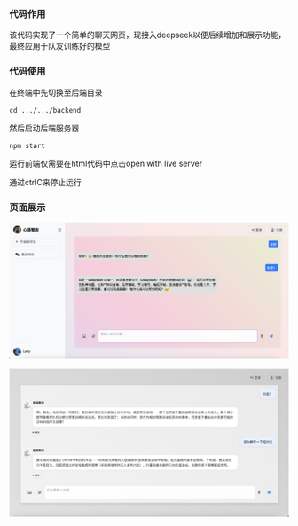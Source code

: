### 代码作用
该代码实现了一个简单的聊天网页，现接入deepseek以便后续增加和展示功能，最终应用于队友训练好的模型
### 代码使用
在终端中先切换至后端目录
```
cd .../.../backend
```
然后启动后端服务器
```
npm start
```
运行前端仅需要在html代码中点击open with live server

通过ctrlC来停止运行

### 页面展示
![presentation](Chatbot_dpsk/frontend/images/web1.png)

![presentation](Chatbot_dpsk/frontend/images/anst.png)
